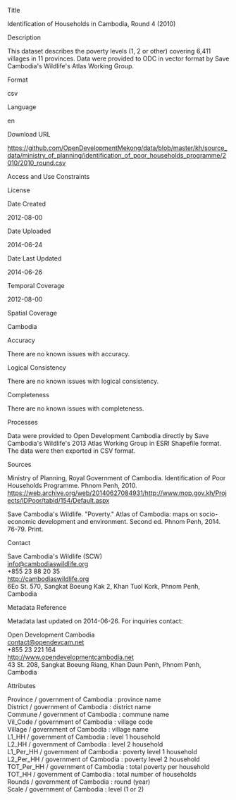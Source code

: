 Title

Identification of Households in Cambodia, Round 4 (2010)

Description

This dataset describes the poverty levels (1, 2 or other) covering 6,411 villages in 11 provinces. Data were provided to ODC in vector format by Save Cambodia's Wildlife's Atlas Working Group.

Format

csv

Language

en

Download URL

https://github.com/OpenDevelopmentMekong/data/blob/master/kh/source_data/ministry_of_planning/identification_of_poor_households_programme/2010/2010_round.csv

Access and Use Constraints



License



Date Created

2012-08-00

Date Uploaded

2014-06-24

Date Last Updated

2014-06-26

Temporal Coverage

2012-08-00

Spatial Coverage

Cambodia

Accuracy

There are no known issues with accuracy.

Logical Consistency

There are no known issues with logical consistency.

Completeness

There are no known issues with completeness.

Processes

Data were provided to Open Development Cambodia directly by Save Cambodia's Wildlife's 2013 Atlas Working Group in ESRI Shapefile format. The data were then exported in CSV format.

Sources

Ministry of Planning, Royal Government of Cambodia. Identification of Poor Households Programme. Phnom Penh, 2010. https://web.archive.org/web/20140627084931/http://www.mop.gov.kh/Projects/IDPoor/tabid/154/Default.aspx

Save Cambodia's Wildlife. "Poverty." Atlas of Cambodia: maps on socio-economic development and environment. Second ed. Phnom Penh, 2014. 76-79. Print.

Contact

Save Cambodia's Wildlife (SCW)  
info@cambodiaswildlife.org  
+855 23 88 20 35  
http://cambodiaswildlife.org  
6Eo St. 570, Sangkat Boeung Kak 2, Khan Tuol Kork, Phnom Penh, Cambodia  

Metadata Reference

Metadata last updated on 2014-06-26. For inquiries contact:

Open Development Cambodia  
contact@opendevcam.net  
+855 23 221 164  
http://www.opendevelopmentcambodia.net  
43 St. 208, Sangkat Boeung Riang, Khan Daun Penh, Phnom Penh, Cambodia

Attributes

Province / government of Cambodia : province name  
District / government of Cambodia : district name  
Commune / government of Cambodia : commune name  
Vil_Code / government of Cambodia : village code  
Village / government of Cambodia : village name  
L1_HH / government of Cambodia : level 1 household  
L2_HH / government of Cambodia :  level 2 household  
L1_Per_HH / government of Cambodia : poverty level 1 household  
L2_Per_HH / government of Cambodia : poverty level 2 household  
TOT_Per_HH / government of Cambodia : total poverty per household  
TOT_HH / government of Cambodia : total number of households  
Rounds / government of Cambodia : round (year)  
Scale / government of Cambodia : level (1 or 2)  





